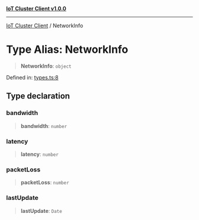 [**IoT Cluster Client v1.0.0**](../README.md)

***

[IoT Cluster Client](../globals.md) / NetworkInfo

# Type Alias: NetworkInfo

> **NetworkInfo**: `object`

Defined in: [types.ts:8](TypedClusterTypedClusterClusterSimulator/blob/80166f2c04bb6b92e3c371f272ffd6689f4fe724/iot-cluster-client/src/types.ts#L8)

## Type declaration

### bandwidth

> **bandwidth**: `number`

### latency

> **latency**: `number`

### packetLoss

> **packetLoss**: `number`

### lastUpdate

> **lastUpdate**: `Date`
